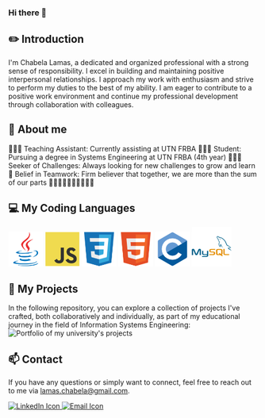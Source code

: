 ### Hi there 👋


## ✏️ Introduction

I'm Chabela Lamas, a dedicated and organized professional with a strong sense of responsibility. I excel in building and maintaining positive interpersonal relationships. I approach my work with enthusiasm and strive to perform my duties to the best of my ability. I am eager to contribute to a positive work environment and continue my professional development through collaboration with colleagues.


## 🔎 About me

👩🏻‍🏫 Teaching Assistant: Currently assisting at UTN FRBA
👩🏻‍🎓 Student: Pursuing a degree in Systems Engineering at UTN FRBA (4th year)
🕵🏻‍♀️ Seeker of Challenges: Always looking for new challenges to grow and learn
🧩 Belief in Teamwork: Firm believer that together, we are more than the sum of our parts 👩🏻👨🏾👨🏻‍🦰👩🏽‍🦱


## 💻 My Coding Languages

<img src="https://github.com/devicons/devicon/blob/v2.15.1/icons/java/java-original.svg" alt="Java" width="70" height="70"> <img src="https://github.com/devicons/devicon/blob/v2.15.1/icons/javascript/javascript-original.svg" alt="JavaScript" width="70" height="70"> <img src="https://github.com/devicons/devicon/blob/v2.15.1/icons/css3/css3-original.svg" alt="CSS" width="70" height="70"> <img src="https://github.com/devicons/devicon/blob/v2.15.1/icons/html5/html5-original.svg" alt="HTML" width="70" height="70"> <img src="https://github.com/devicons/devicon/blob/v2.15.1/icons/c/c-original.svg" alt="C" width="70" height="70"> <img src="https://github.com/devicons/devicon/blob/v2.15.1/icons/mysql/mysql-original-wordmark.svg" alt="SQL" width="80" height="80">


## 🚀 My Projects

In the following repository, you can explore a collection of projects I've crafted, both collaboratively and individually, as part of my educational journey in the field of Information Systems Engineering: ![Portfolio of my university's projects](https://github.com/ChabelaLamas/Projects_UTN)


## 📫 Contact

If you have any questions or simply want to connect, feel free to reach out to me via lamas.chabela@gmail.com.


<a href="https://www.linkedin.com/in/chabela-maría-lamas-0801b828b">
  <img src="https://www.linkedin.com/favicon.ico" width="20" height="20" alt="LinkedIn Icon">
</a>
<a href="mailto:lamas.chabela@gmail.com">
  <img src="https://cdn-icons-png.flaticon.com/256/281/281769.png" width="20" height="20" alt="Email Icon">

</a>

